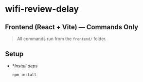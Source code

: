 # wifi-review-delay
## Frontend (React + Vite) — Commands Only

> All commands run from the `frontend/` folder.

## Setup
- **Install deps*
  ```bash
  npm install
